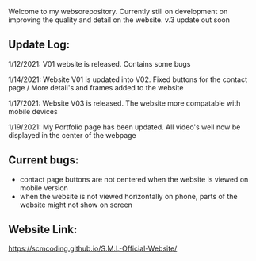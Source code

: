 Welcome to my websorepository. Currently still on development on improving the quality and detail on the website. v.3 update out soon



Update Log:
------------------------------------------------------------------------------------------------------------------------------------------------------------------------------

1/12/2021: V01 website is released. Contains some bugs

1/14/2021: Website V01 is updated into V02. Fixed buttons for the contact page / More detail's and frames added to the website

1/17/2021: Website V03 is released. The website more compatable with mobile devices

1/19/2021: My Portfolio page has been updated. All video's well now be displayed in the center of the webpage




Current bugs:
------------------------------------------------------------------------------------------------------------------------------------------------------------------------------

* contact page buttons are not centered when the website is viewed on mobile version
* when the website is not viewed horizontally on phone, parts of the website might not show on screen

Website Link:
------------------------------------------------------------------------------------------------------------------------------------------------------------------------------
https://scmcoding.github.io/S.M.L-Official-Website/

